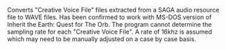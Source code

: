 Converts "Creative Voice File" files extracted from a SAGA audio resource file to WAVE files. Has been confirmed to work with MS-DOS version of Inherit the Earth: Quest for The Orb. The program cannot determine the sampling rate for each "Creative Voice File". A rate of 16khz is assumed which may need to be manually adjusted on a case by case basis.
